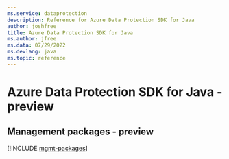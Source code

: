 ```yaml
---
ms.service: dataprotection
description: Reference for Azure Data Protection SDK for Java
author: joshfree
title: Azure Data Protection SDK for Java
ms.author: jfree
ms.data: 07/29/2022
ms.devlang: java
ms.topic: reference
---
```

# Azure Data Protection SDK for Java - preview

## Management packages - preview
[!INCLUDE [mgmt-packages](data-protection-mgmt-index.md)]